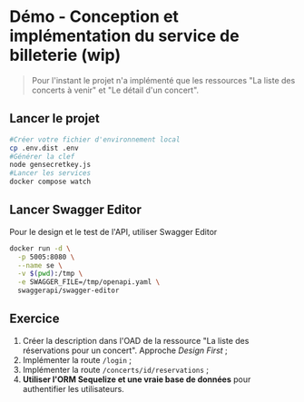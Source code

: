 # Démo - Conception et implémentation du service de billeterie (wip)

> Pour l'instant le projet n'a implémenté que les ressources "La liste des concerts à venir" et "Le détail d'un concert".

## Lancer le projet

~~~bash
#Créer votre fichier d'environnement local
cp .env.dist .env
#Générer la clef
node gensecretkey.js
#Lancer les services
docker compose watch
~~~

## Lancer Swagger Editor

Pour le design et le test de l'API, utiliser Swagger Editor

~~~bash
docker run -d \
  -p 5005:8080 \
  --name se \
  -v $(pwd):/tmp \
  -e SWAGGER_FILE=/tmp/openapi.yaml \
  swaggerapi/swagger-editor
~~~

## Exercice

1. Créer la description dans l'OAD de la ressource "La liste des réservations pour un concert". Approche *Design First* ;
2. Implémenter la route `/login` ;
3. Implémenter la route `/concerts/id/reservations` ;
4. **Utiliser l'ORM Sequelize et une vraie base de données** pour authentifier les utilisateurs.